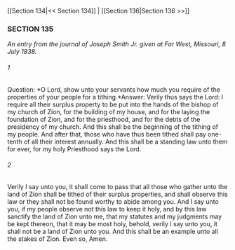 [[Section 134|<< Section 134]]  |  [[Section 136|Section 136 >>]]

### SECTION 135

*An entry from the journal of Joseph Smith Jr. given at Far West, Missouri, 8 July 1838.*

###### 1
Question: *O Lord, show unto your servants how much you require of the properties of your people for a tithing.*Answer: Verily thus says the Lord: I require all their surplus property to be put into the hands of the bishop of my church of Zion, for the building of my house, and for the laying the foundation of Zion, and for the priesthood, and for the debts of the presidency of my church. And this shall be the beginning of the tithing of my people. And after that, those who have thus been tithed shall pay one-tenth of all their interest annually. And this shall be a standing law unto them for ever, for my holy Priesthood says the Lord.

###### 2
Verily I say unto you, it shall come to pass that all those who gather unto the land of Zion shall be tithed of their surplus properties, and shall observe this law or they shall not be found worthy to abide among you. And I say unto you, if my people observe not this law to keep it holy, and by this law sanctify the land of Zion unto me, that my statutes and my judgments may be kept thereon, that it may be most holy, behold, verily I say unto you, it shall not be a land of Zion unto you. And this shall be an example unto all the stakes of Zion. Even so, Amen.